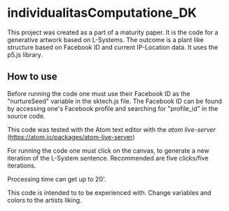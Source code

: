 # individualitasComputatione_DK

This project was created as a part of a maturity paper. It is the code for a generative artwork based on L-Systems. The outcome is a plant like structure based on Facebook ID and current IP-Location data. It uses the p5.js library.

## How to use

Before running the code one must use their Facebook ID as the "nurtureSeed" variable in the sktech.js file. The Facebook ID can be found by accessing one's Facebook profile and searching for "profile_id" in the source code. 

This code was tested with the Atom text editor with the _atom live-server_ (https://atom.io/packages/atom-live-server)

For running the code one must click on the canvas, to generate a new iteration of the L-System sentence. Recommended are five clicks/five iterations. 

Processing time can get up to 20'. 

This code is intended to to be experienced with. Change variables and colors to the artists liking.
